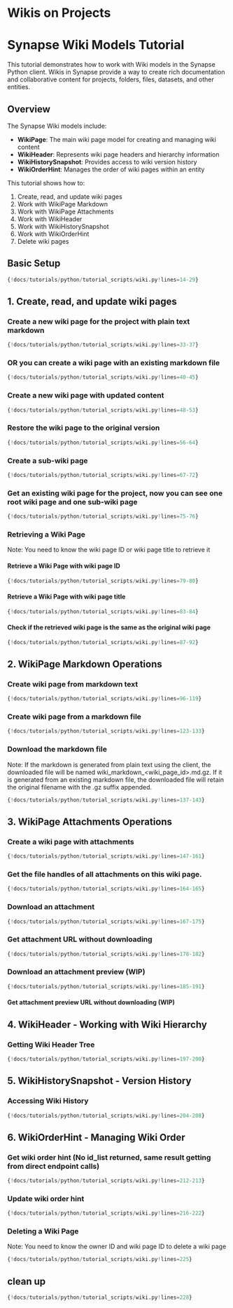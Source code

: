 # Wikis on Projects

# Synapse Wiki Models Tutorial

This tutorial demonstrates how to work with Wiki models in the Synapse Python client. Wikis in Synapse provide a way to create rich documentation and collaborative content for projects, folders, files, datasets, and other entities.

## Overview

The Synapse Wiki models include:
- **WikiPage**: The main wiki page model for creating and managing wiki content
- **WikiHeader**: Represents wiki page headers and hierarchy information
- **WikiHistorySnapshot**: Provides access to wiki version history
- **WikiOrderHint**: Manages the order of wiki pages within an entity

This tutorial shows how to:
1. Create, read, and update wiki pages
2. Work with WikiPage Markdown
3. Work with WikiPage Attachments
4. Work with WikiHeader
5. Work with WikiHistorySnapshot
6. Work with WikiOrderHint
7. Delete wiki pages

## Basic Setup
```python
{!docs/tutorials/python/tutorial_scripts/wiki.py!lines=14-29}
```

## 1. Create, read, and update wiki pages
### Create a new wiki page for the project with plain text markdown
```python
{!docs/tutorials/python/tutorial_scripts/wiki.py!lines=33-37}
```

### OR you can create a wiki page with an existing markdown file
```python
{!docs/tutorials/python/tutorial_scripts/wiki.py!lines=40-45}
```

### Create a new wiki page with updated content
```python
{!docs/tutorials/python/tutorial_scripts/wiki.py!lines=48-53}
```

### Restore the wiki page to the original version
```python
{!docs/tutorials/python/tutorial_scripts/wiki.py!lines=56-64}
```

### Create a sub-wiki page
```python
{!docs/tutorials/python/tutorial_scripts/wiki.py!lines=67-72}
```

### Get an existing wiki page for the project, now you can see one root wiki page and one sub-wiki page
```python
{!docs/tutorials/python/tutorial_scripts/wiki.py!lines=75-76}
```

### Retrieving a Wiki Page
Note: You need to know the wiki page ID or wiki page title to retrieve it
#### Retrieve a Wiki Page with wiki page ID
```python
{!docs/tutorials/python/tutorial_scripts/wiki.py!lines=79-80}
```

#### Retrieve a Wiki Page with wiki page title
```python
{!docs/tutorials/python/tutorial_scripts/wiki.py!lines=83-84}
```

#### Check if the retrieved wiki page is the same as the original wiki page
```python
{!docs/tutorials/python/tutorial_scripts/wiki.py!lines=87-92}
```

## 2. WikiPage Markdown Operations
### Create wiki page from markdown text
```python
{!docs/tutorials/python/tutorial_scripts/wiki.py!lines=96-119}
```

### Create wiki page from a markdown file
```python
{!docs/tutorials/python/tutorial_scripts/wiki.py!lines=123-133}
```

### Download the markdown file
Note: If the markdown is generated from plain text using the client, the downloaded file will be named wiki_markdown_<wiki_page_id>.md.gz. If it is generated from an existing markdown file, the downloaded file will retain the original filename with the .gz suffix appended.
```python
{!docs/tutorials/python/tutorial_scripts/wiki.py!lines=137-143}
```

## 3. WikiPage Attachments Operations
### Create a wiki page with attachments
```python
{!docs/tutorials/python/tutorial_scripts/wiki.py!lines=147-161}
```
### Get the file handles of all attachments on this wiki page.
```python
{!docs/tutorials/python/tutorial_scripts/wiki.py!lines=164-165}
```
### Download an attachment
```python
{!docs/tutorials/python/tutorial_scripts/wiki.py!lines=167-175}
```

### Get attachment URL without downloading
```python
{!docs/tutorials/python/tutorial_scripts/wiki.py!lines=178-182}
```

### Download an attachment preview (WIP)
```python
{!docs/tutorials/python/tutorial_scripts/wiki.py!lines=185-191}
```
#### Get attachment preview URL without downloading (WIP)


## 4. WikiHeader - Working with Wiki Hierarchy
### Getting Wiki Header Tree
```python
{!docs/tutorials/python/tutorial_scripts/wiki.py!lines=197-200}
```

## 5. WikiHistorySnapshot - Version History

### Accessing Wiki History
```python
{!docs/tutorials/python/tutorial_scripts/wiki.py!lines=204-208}
```

## 6. WikiOrderHint - Managing Wiki Order
### Get wiki order hint (No id_list returned, same result getting from direct endpoint calls)
```python
{!docs/tutorials/python/tutorial_scripts/wiki.py!lines=212-213}
```
### Update wiki order hint
```python
{!docs/tutorials/python/tutorial_scripts/wiki.py!lines=216-222}
```

### Deleting a Wiki Page
Note: You need to know the owner ID and wiki page ID to delete a wiki page
```python
{!docs/tutorials/python/tutorial_scripts/wiki.py!lines=225}
```

## clean up
```python
{!docs/tutorials/python/tutorial_scripts/wiki.py!lines=228}
```
